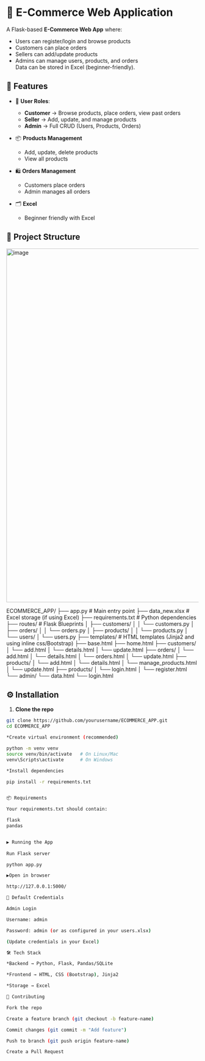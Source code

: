 # 🛒 E-Commerce Web Application  
 A Flask-based **E-Commerce Web App** where:  
  - Users can register/login and browse products  
  - Customers can place orders  
  - Sellers can add/update products  
  - Admins can manage users, products, and orders  
 Data can be stored in Excel (beginner-friendly).

## 🚀 Features  

 - 👤 **User Roles**:  
   - **Customer** → Browse products, place orders, view past orders  
   - **Seller** → Add, update, and manage products  
   - **Admin** → Full CRUD (Users, Products, Orders)  

 - 📦 **Products Management**  
   - Add, update, delete products  
   - View all products  

 - 🛍 **Orders Management**  
   - Customers place orders  
   - Admin manages all orders  

 - 🗂 **Excel**  
   - Beginner friendly with Excel  

## 📂 Project Structure  
<img width="1209" height="927" alt="image" src="https://github.com/user-attachments/assets/7f32bc03-354b-434e-82f9-5802a244f153" />


  ECOMMERCE_APP/
   ├── app.py            # Main entry point
   ├── data_new.xlsx     # Excel storage (if using Excel)
   ├── requirements.txt  # Python dependencies
   ├── routes/           # Flask Blueprints
   │ ├── customers/
   │ │ └── customers.py
   │ ├── orders/
   │ │ └── orders.py
   │ ├── products/
   │ │ └── products.py
   │ └── users/
   │ └── users.py
   ├── templates/         # HTML templates (Jinja2 and using inline css/Bootstrap)
   ├── base.html
   ├── home.html
   ├── customers/
   │   └──  add.html
   │   └──  details.html
   │   └──  update.html
   ├── orders/
   │   └── add.html
   │   └── details.html
   │   └── orders.html
   │   └── update.html
   ├── products/
   │   └── add.html
   │   └── details.html
   │   └── manage_products.html
   │   └── update.html
   ├── products/
   │   └── login.html
   │   └── register.html
   └── admin/
      └── data.html
      └── login.html


## ⚙️ Installation  

1. **Clone the repo**  

  ```bash
  git clone https://github.com/yourusername/ECOMMERCE_APP.git
  cd ECOMMERCE_APP

*Create virtual environment (recommended)

  python -m venv venv
  source venv/bin/activate   # On Linux/Mac
  venv\Scripts\activate      # On Windows

*Install dependencies

  pip install -r requirements.txt


📦 Requirements

  Your requirements.txt should contain:

  flask
  pandas


▶️ Running the App
	
  Run Flask server

  python app.py

▶️Open in browser

  http://127.0.0.1:5000/

🔑 Default Credentials

 Admin Login

  Username: admin

  Password: admin (or as configured in your users.xlsx)

 (Update credentials in your Excel)

🛠 Tech Stack

 *Backend → Python, Flask, Pandas/SQLite

 *Frontend → HTML, CSS (Bootstrap), Jinja2

 *Storage → Excel 

🤝 Contributing

  Fork the repo

  Create a feature branch (git checkout -b feature-name)

  Commit changes (git commit -m "Add feature")

  Push to branch (git push origin feature-name)

  Create a Pull Request

